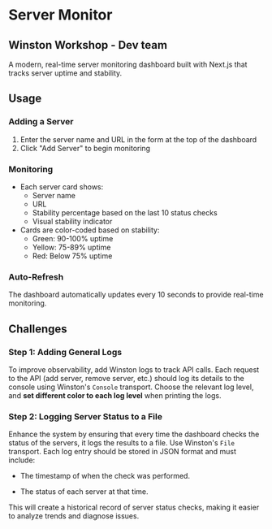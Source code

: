 # Server Monitor
## Winston Workshop - Dev team


A modern, real-time server monitoring dashboard built with Next.js that tracks server uptime and stability.

## Usage

### Adding a Server

1. Enter the server name and URL in the form at the top of the dashboard
2. Click "Add Server" to begin monitoring

### Monitoring

- Each server card shows:
  - Server name
  - URL
  - Stability percentage based on the last 10 status checks
  - Visual stability indicator
- Cards are color-coded based on stability:
  - Green: 90-100% uptime
  - Yellow: 75-89% uptime
  - Red: Below 75% uptime

### Auto-Refresh

The dashboard automatically updates every 10 seconds to provide real-time monitoring.

## Challenges
### Step 1: Adding General Logs
To improve observability, add Winston logs to track API calls. Each request to the API (add server, remove server, etc.) should log its details to the console using Winston's `Console` transport.
Choose the relevant log level, and **set different color to each log level** when printing the logs.

### Step 2: Logging Server Status to a File
Enhance the system by ensuring that every time the dashboard checks the status of the servers, it logs the results to a file. Use Winston's `File` transport.
Each log entry should be stored in JSON format and must include:

-   The timestamp of when the check was performed.
    
-   The status of each server at that time.
    

This will create a historical record of server status checks, making it easier to analyze trends and diagnose issues.